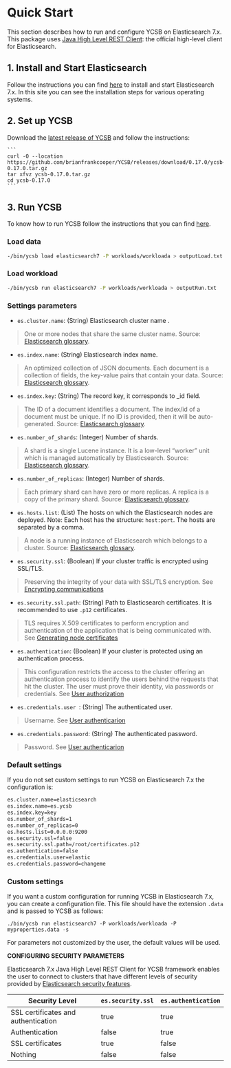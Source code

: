 <!--
Copyright (c) 2020 YCSB contributors. All rights reserved.

Licensed under the Apache License, Version 2.0 (the "License"); you
may not use this file except in compliance with the License. You
may obtain a copy of the License at

http://www.apache.org/licenses/LICENSE-2.0

Unless required by applicable law or agreed to in writing, software
distributed under the License is distributed on an "AS IS" BASIS,
WITHOUT WARRANTIES OR CONDITIONS OF ANY KIND, either express or
implied. See the License for the specific language governing
permissions and limitations under the License. See accompanying
LICENSE file.
-->

# Quick Start

This section describes how to run and configure YCSB on Elasticsearch 7.x. This package uses [Java High Level REST Client][1]: the official high-level client for Elasticsearch.

## 1. Install and Start Elasticsearch

Follow the instructions you can find [here][2] to install and start Elasticsearch 7.x. In this site you can see the installation steps for various operating systems.

## 2. Set up YCSB

Download the [latest release of YCSB][3] and follow the instructions:

    ```
    curl -O --location https://github.com/brianfrankcooper/YCSB/releases/download/0.17.0/ycsb-0.17.0.tar.gz
    tar xfvz ycsb-0.17.0.tar.gz
    cd ycsb-0.17.0
    ```
## 3. Run YCSB

To know how to run YCSB follow the instructions that you can find [here][4].

### Load data

```sh
-/bin/ycsb load elasticsearch7 -P workloads/workloada > outputLoad.txt
```

### Load workload

```sh
-/bin/ycsb run elasticsearch7 -P workloads/workloada > outputRun.txt
```

### Settings parameters

- `es.cluster.name`: (String) Elasticsearch cluster name . 

> One or more nodes that share the same cluster name. Source: [Elasticsearch glossary][5].

- `es.index.name`:  (String) Elasticsearch index name.

> An optimized collection of JSON documents. Each document is a collection of fields, the key-value pairs that contain your data. Source: [Elasticsearch glossary][5].

- `es.index.key`: (String) The record key, it corresponds to _id field.

> The ID of a document identifies a document. The index/id of a document must be unique. If no ID is provided, then it will be auto-generated. Source: [Elasticsearch glossary][5].

- `es.number_of_shards`: (Integer) Number of shards.

> A shard is a single Lucene instance. It is a low-level “worker” unit which is managed automatically by Elasticsearch. Source: [Elasticsearch glossary][5].

- `es.number_of_replicas`: (Integer) Number of shards.

> Each primary shard can have zero or more replicas. A replica is a copy of the primary shard. Source: [Elasticsearch glossary][5].

- `es.hosts.list`: (List) The hosts on which the Elasticsearch nodes are deployed. Note: Each host has the structure: `host:port`. The hosts are separated by a comma.

> A node is a running instance of Elasticsearch which belongs to a cluster. Source: [Elasticsearch glossary][5].

- `es.security.ssl`: (Boolean) If your cluster traffic is encrypted using SSL/TLS.

> Preserving the integrity of your data with SSL/TLS encryption. See [Encrypting communications][6]

- `es.security.ssl.path`: (String) Path to Elasticsearch certificates. It is recommended to use `.p12` certificates.

> TLS requires X.509 certificates to perform encryption and authentication of the application that is being communicated with. See [Generating node certificates][7]

- `es.authentication`: (Boolean) If your cluster is protected using an authentication process.

> This configuration restricts the access to the cluster offering an authentication process to identify the users behind the requests that hit the cluster. The user must prove their identity, via passwords or credentials. See [User authorization][8]

- `es.credentials.user `: (String) The authenticated user.

> Username. See [User authenticarion][9]

- `es.credentials.password`: (String) The authenticated password.

> Password. See [User authenticarion][9]

### Default settings

If you do not set custom settings to run YCSB on Elasticsearch 7.x the configuration is:

```sh
es.cluster.name=elasticsearch
es.index.name=es.ycsb
es.index.key=key
es.number_of_shards=1
es.number_of_replicas=0
es.hosts.list=0.0.0.0:9200
es.security.ssl=false
es.security.ssl.path=/root/certificates.p12
es.authentication=false
es.credentials.user=elastic
es.credentials.password=changeme
```

### Custom settings

If you want a custom configuration for running YCSB in Elasticsearch 7.x, you can create a configuration file. This file should have the extension `.data` and is passed to YCSB as follows:

```
./bin/ycsb run elasticsearch7 -P workloads/workloada -P myproperties.data -s
```

For parameters not customized by the user, the default values will be used.

**CONFIGURING SECURITY PARAMETERS**

Elasticsearch 7.x Java High Level REST Client for YCSB framework enables the user to connect to clusters that have different levels of security provided by [Elasticsearch security features][10]. 

| Security Level | `es.security.ssl` | `es.authentication` |
| ------ | ------ | ------ |
| SSL certificates and authentication | true | true |
| Authentication | false | true |
| SSL certificates | true | false |
| Nothing | false | false |

[1]: https://www.elastic.co/guide/en/elasticsearch/client/java-rest/master/java-rest-high.html 
[2]: https://www.elastic.co/guide/en/elasticsearch/reference/7.x/install-elasticsearch.html
[3]: https://github.com/brianfrankcooper/YCSB/releases/latest
[4]: https://github.com/brianfrankcooper/YCSB/wiki/Core-Workloads
[5]: https://www.elastic.co/guide/en/elasticsearch/reference/current/glossary.html#index
[6]: https://www.elastic.co/guide/en/elasticsearch/reference/current/encrypting-communications.html
[7]: https://www.elastic.co/guide/en/elasticsearch/reference/7.9/configuring-tls.html#node-certificates
[8]: https://www.elastic.co/guide/en/elasticsearch/reference/current/authorization.html
[9]: https://www.elastic.co/guide/en/elasticsearch/reference/current/setting-up-authentication.html
[10]: https://www.elastic.co/guide/en/elasticsearch/reference/current/configuring-security.html